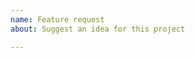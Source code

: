 ```yaml
---
name: Feature request
about: Suggest an idea for this project

---
```


<!--
Would you like to contribute this in the feature idea forum so it can be discussed, upvoted and considered for a ticket accepting pull requests?

- https://mattermost.uservoice.com/forums/306457-general/
- https://docs.mattermost.com/process/accepting-pull-request.html

Please include a link back to this GitHub Issue. If you're interested in implementing, please say so and we'll prioritize the review.

You get 10 votes in the feature idea forum, and each one influences the future of the project.
-->
